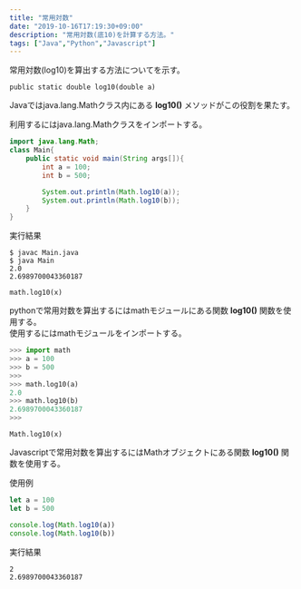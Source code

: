 ```yaml
---
title: "常用対数"
date: "2019-10-16T17:19:30+09:00"
description: "常用対数(底10)を計算する方法。"
tags: ["Java","Python","Javascript"]
---
```


常用対数(log10)を算出する方法についてを示す。

<div class="note_content_by_programming_language" id="note_content_Java">

`public static double log10(double a)`   

Javaではjava.lang.Mathクラス内にある **log10()** メソッドがこの役割を果たす。  

利用するにはjava.lang.Mathクラスをインポートする。   


```java
import java.lang.Math;
class Main{
    public static void main(String args[]){
        int a = 100;
        int b = 500;

        System.out.println(Math.log10(a));
        System.out.println(Math.log10(b));
    }
}
```

実行結果

```
$ javac Main.java 
$ java Main
2.0
2.6989700043360187
```

</div>
<div class="note_content_by_programming_language" id="note_content_Python">

`math.log10(x)`

pythonで常用対数を算出するにはmathモジュールにある関数 **log10()** 関数を使用する。  
使用するにはmathモジュールをインポートする。  

```python
>>> import math
>>> a = 100     
>>> b = 500 
>>> 
>>> math.log10(a)
2.0
>>> math.log10(b)
2.6989700043360187
>>>
```

</div>
<div class="note_content_by_programming_language" id="note_content_Javascript">

`Math.log10(x)`

Javascriptで常用対数を算出するにはMathオブジェクトにある関数 **log10()** 関数を使用する。  

使用例

```Javascript
let a = 100     
let b = 500 

console.log(Math.log10(a))
console.log(Math.log10(b))
```

実行結果

```
2
2.6989700043360187
```


</div>

